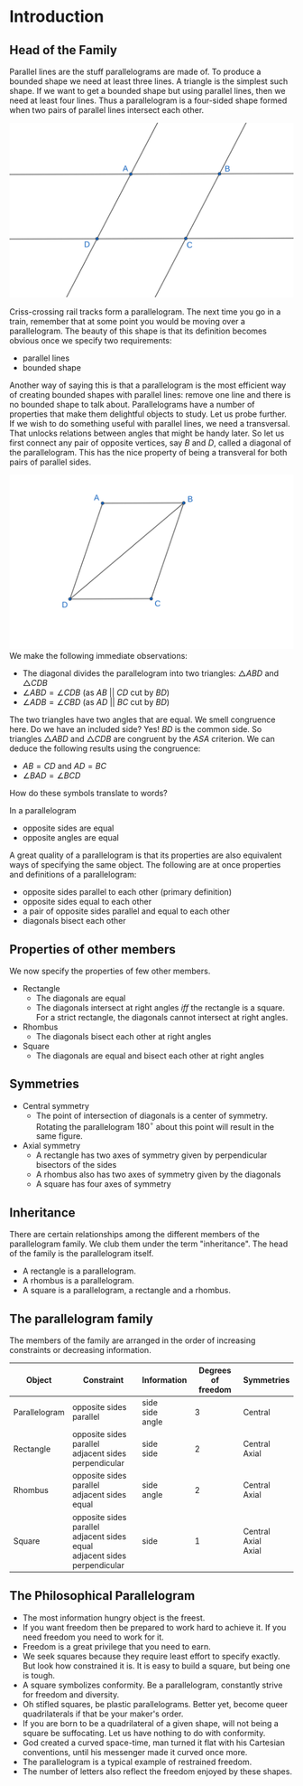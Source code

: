 # Introduction

## Head of the Family

Parallel lines are the stuff parallelograms are made of. To produce a bounded shape we need at least three lines. A triangle is the simplest such shape. If we want to get a bounded shape but using parallel lines, then we need at least four lines. Thus a parallelogram is a four-sided shape formed when two pairs of parallel lines intersect each other.

![](../../assets/images/img_0001.png)


Criss-crossing rail tracks form a parallelogram. The next time you go in a train, remember that at some point you would be moving over a parallelogram. The beauty of this shape is that its definition becomes obvious once we specify two requirements:

 - parallel lines
 - bounded shape

Another way of saying this is that a parallelogram is the most efficient way of creating bounded shapes with parallel lines: remove one line and there is no bounded shape to talk about.  Parallelograms have a number of properties that make them delightful objects to study. Let us probe further. If we wish to do something useful with parallel lines, we need a transversal. That unlocks relations between angles that might be handy later. So let us first connect any pair of opposite vertices, say $B$ and $D$, called a diagonal of the parallelogram. This has the nice property of being a transveral for both pairs of parallel sides.

![](../../assets/images/img_0002.png)We make the following immediate observations:

- The diagonal divides the parallelogram into two triangles: $\bigtriangleup ABD$ and $\bigtriangleup CDB$
- $\angle ABD = \angle CDB$ (as $AB$ \|\| $CD$ cut by $BD$)
- $\angle ADB = \angle CBD$ (as $AD$ \|\| $BC$ cut by $BD$)

The two triangles have two angles that are equal. We smell congruence here. Do we have an included side? Yes! $BD$ is the common side. So triangles $\bigtriangleup ABD$ and $\bigtriangleup CDB$ are congruent by the $ASA$ criterion. We can deduce the following results using the congruence:

- $AB = CD$ and $AD = BC$
- $\angle BAD = \angle BCD$

How do these symbols translate to words?

In a parallelogram

- opposite sides are equal
- opposite angles are equal


 A great quality of a parallelogram is that its properties are also equivalent ways of specifying the same object. The following are at once properties and definitions of a parallelogram:

 - opposite sides parallel to each other (primary definition)
 - opposite sides equal to each other
 - a pair of opposite sides parallel and equal to each other
 - diagonals bisect each other

## Properties of other members

We now specify the properties of few other members.

- Rectangle
  - The diagonals are equal
  - The diagonals intersect at right angles *iff* the rectangle is a square. For a strict rectangle, the diagonals cannot intersect at right angles.
- Rhombus
  - The diagonals bisect each other at right angles
- Square
  - The diagonals are equal and bisect each other at right angles

## Symmetries

- Central symmetry 
  - The point of intersection of diagonals is a center of symmetry. Rotating the parallelogram $180^{\circ}$ about this point will result in the same figure.
- Axial symmetry
  - A rectangle has two axes of symmetry given by perpendicular bisectors of the sides
  - A rhombus also has two axes of symmetry given by the diagonals
  - A square has four axes of symmetry

## Inheritance

There are certain relationships among the different members of the parallelogram family. We club them under the term "inheritance". The head of the family is the parallelogram itself. 

- A rectangle is a parallelogram.
- A rhombus is a parallelogram.
- A square is a parallelogram, a rectangle and a rhombus.

## The parallelogram family

The members of the family are arranged in the order of increasing constraints or decreasing information.

| Object        | Constraint                                                   | Information           | Degrees of freedom | Symmetries                  |
| ------------- | ------------------------------------------------------------ | --------------------- | ------------------ | --------------------------- |
| Parallelogram | opposite sides parallel                                      | side<br>side<br>angle | 3                  | Central                     |
| Rectangle     | opposite sides parallel<br>adjacent sides perpendicular      | side<br>side          | 2                  | Central<br> Axial           |
| Rhombus       | opposite sides parallel<br>adjacent sides equal              | side<br>angle         | 2                  | Central<br> Axial           |
| Square        | opposite sides parallel<br>adjacent sides equal<br>adjacent sides perpendicular | side                  | 1                  | Central<br> Axial<br> Axial |

## The Philosophical Parallelogram

- The most information hungry object is the freest.
- If you want freedom then be prepared to work hard to achieve it. If you need freedom you need to work for it.
- Freedom is a great privilege that you need to earn.
- We seek squares because they require least effort to specify exactly. But look how constrained it is. It is easy to build a square, but being one is tough.
- A square symbolizes conformity. Be a parallelogram, constantly strive for freedom and diversity.
- Oh stifled squares, be plastic parallelograms. Better yet, become queer quadrilaterals if that be your maker's order.
- If you are born to be a quadrilateral of a given shape, will not being a square be suffocating. Let us have nothing to do with conformity.
- God created a curved space-time, man turned it flat with his Cartesian conventions, until his messenger made it curved once more.
- The parallelogram is a typical example of restrained freedom.
- The number of letters also reflect the freedom enjoyed by these shapes.


